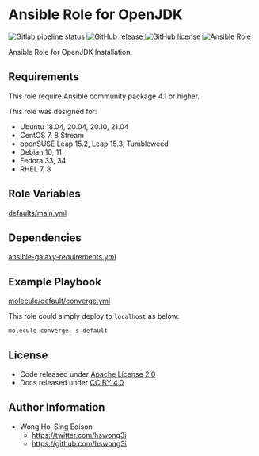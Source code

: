 # Ansible Role for OpenJDK

[![Gitlab pipeline status](https://img.shields.io/gitlab/pipeline/alvistack/ansible-role-openjdk/master)](https://gitlab.com/alvistack/ansible-role-openjdk/-/pipelines)
[![GitHub release](https://img.shields.io/github/release/alvistack/ansible-role-openjdk.svg)](https://github.com/alvistack/ansible-role-openjdk/releases)
[![GitHub license](https://img.shields.io/github/license/alvistack/ansible-role-openjdk.svg)](https://github.com/alvistack/ansible-role-openjdk/blob/master/LICENSE)
[![Ansible Role](https://img.shields.io/badge/galaxy-alvistack.openjdk-blue.svg)](https://galaxy.ansible.com/alvistack/openjdk)

Ansible Role for OpenJDK Installation.

## Requirements

This role require Ansible community package 4.1 or higher.

This role was designed for:

  - Ubuntu 18.04, 20.04, 20.10, 21.04
  - CentOS 7, 8 Stream
  - openSUSE Leap 15.2, Leap 15.3, Tumbleweed
  - Debian 10, 11
  - Fedora 33, 34
  - RHEL 7, 8

## Role Variables

[defaults/main.yml](defaults/main.yml)

## Dependencies

[ansible-galaxy-requirements.yml](ansible-galaxy-requirements.yml)

## Example Playbook

[molecule/default/converge.yml](molecule/default/converge.yml)

This role could simply deploy to `localhost` as below:

    molecule converge -s default

## License

  - Code released under [Apache License 2.0](LICENSE)
  - Docs released under [CC BY 4.0](http://creativecommons.org/licenses/by/4.0/)

## Author Information

  - Wong Hoi Sing Edison
      - <https://twitter.com/hswong3i>
      - <https://github.com/hswong3i>
